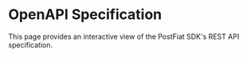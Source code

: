 # OpenAPI Specification

This page provides an interactive view of the PostFiat SDK's REST API specification.

<swagger-ui src="/postfiat-sdk/generated/api/openapi_v2_generated.swagger.json"/>
